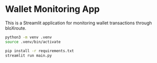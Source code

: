 # Wallet Monitoring App

This is a Streamlit application for monitoring wallet transactions through bloXroute.


```bash
python3 -m venv .venv
source .venv/bin/activate

pip install -r requirements.txt
streamlit run main.py
